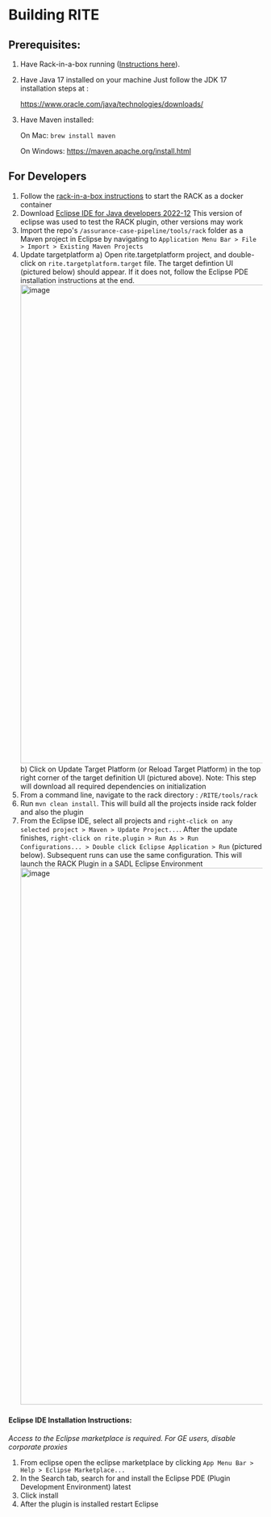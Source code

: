 # Building RITE


Prerequisites:
-------------
1) Have Rack-in-a-box running ([Instructions here](https://github.com/ge-high-assurance/RACK/wiki/02-Run-a-RACK-Box-container)).

2) Have Java 17 installed on your machine
    Just follow the JDK 17 installation steps at :

     https://www.oracle.com/java/technologies/downloads/

3) Have Maven installed:

   On Mac: ```brew install maven```

   On Windows: https://maven.apache.org/install.html


For Developers
--------------
1) Follow the [rack-in-a-box instructions](https://github.com/ge-high-assurance/RACK/wiki/02-Run-a-RACK-Box-container#step-2-download-a-rack-box-container-image) to start the RACK as a docker container
2) Download [Eclipse IDE for Java developers 2022-12](https://www.eclipse.org/downloads/packages/release/2022-12/r/eclipse-ide-java-developers)
   This version of eclipse was used to test the RACK plugin, other versions may work
3) Import the repo's `/assurance-case-pipeline/tools/rack` folder as a Maven project in Eclipse by navigating to `Application Menu Bar > File > Import > Existing Maven Projects`
4) Update targetplatform
    a) Open rite.targetplatform project, and double-click on `rite.targetplatform.target` file. The target defintion UI (pictured below) should appear. If it does not, follow the Eclipse PDE installation instructions at the end.
    <img width="947" alt="image" src="https://user-images.githubusercontent.com/44778536/199801631-27d74fe5-809d-47f5-9d81-8a5c70c7f0f2.png">
    b) Click on Update Target Platform (or Reload Target Platform) in the top right corner of the target definition UI (pictured above).
       Note: This step will download all required dependencies on initialization
5) From a command line, navigate to the rack directory : `/RITE/tools/rack`
6) Run `mvn clean install`. This will build all the projects inside rack folder and also the plugin
7) From the Eclipse IDE, select all projects and `right-click on any selected project > Maven > Update Project...`. After the update finishes, `right-click on rite.plugin > Run As > Run Configurations... > Double click Eclipse Application > Run` (pictured below). 	    	Subsequent runs can use the same configuration. This will launch the RACK Plugin in a SADL Eclipse Environment
	<img width="1062" alt="image" src="https://user-images.githubusercontent.com/44778536/199816508-9b100b99-74b3-432a-96d2-9c8bd3022906.png">

#### Eclipse IDE Installation Instructions:
*Access to the Eclipse marketplace is required. For GE users, disable corporate proxies*
1. From eclipse open the eclipse marketplace by clicking `App Menu Bar > Help > Eclipse Marketplace...`
2. In the Search tab, search for and install the Eclipse PDE (Plugin Development Environment) latest
3. Click install
4. After the plugin is installed restart Eclipse
